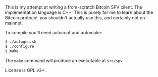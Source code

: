 This is my attempt at writing a from-scratch Bitcoin SPV client. The
implementation language is C++. This is purely for me to learn about the Bitcoin
protocol: you shouldn't actually use this, and certainly not on mainnet.

To compile you'll need autoconf and automake:

```bash
$ ./autogen.sh
$ ./configure
$ make
```

The `make` command will produce an executable at `src/spv`.

License is GPL v3+.
